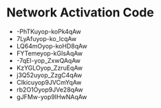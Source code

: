 # Network Activation Code
* -PhTKuyop-koPk4qAw
* 7LyAfuyop-ko_lcqAw
* LQ64mOyop-koHD8qAw
* FYTemeyop-kGIsAqAw
* -7qEI-yop_ZxwQAqAw
* KzYGLOyop_ZzruEqAw
* j3Q52uyop_ZzgC4qAw
* CIkicuyop9JVCmYqAw
* rb2O1Oyop9JVe28qAw
* gJFMw-yop9IHwNAqAw